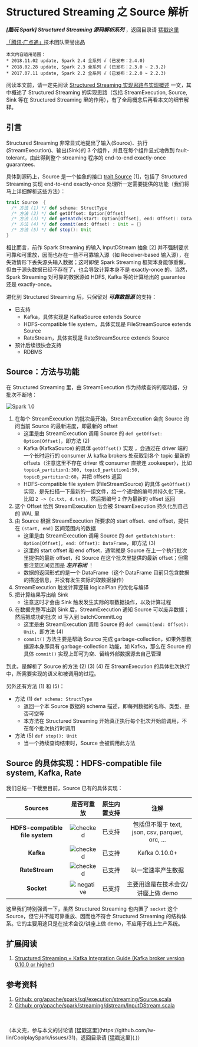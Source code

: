 # Structured Streaming 之 Source 解析 #

***[酷玩 Spark] Structured Streaming 源码解析系列*** ，返回目录请 [猛戳这里](.)

[「腾讯·广点通」](http://e.qq.com)技术团队荣誉出品

```
本文内容适用范围：
* 2018.11.02 update, Spark 2.4 全系列 √ (已发布：2.4.0)
* 2018.02.28 update, Spark 2.3 全系列 √ (已发布：2.3.0 ~ 2.3.2)
* 2017.07.11 update, Spark 2.2 全系列 √ (已发布：2.2.0 ~ 2.2.3)
```



阅读本文前，请一定先阅读 [Structured Streaming 实现思路与实现概述](1.1%20Structured%20Streaming%20实现思路与实现概述.md) 一文，其中概述了 Structured Streaming 的实现思路（包括 StreamExecution, Source, Sink 等在 Structured Streaming 里的作用），有了全局概念后再看本文的细节解释。

## 引言

Structured Streaming 非常显式地提出了输入(Source)、执行(StreamExecution)、输出(Sink)的 3 个组件，并且在每个组件显式地做到 fault-tolerant，由此得到整个 streaming 程序的 end-to-end exactly-once guarantees.

具体到源码上，Source 是一个抽象的接口 [trait Source](https://github.com/apache/spark/blob/master/sql/core/src/main/scala/org/apache/spark/sql/execution/streaming/Source.scala) [1]，包括了 Structured Streaming 实现 end-to-end exactly-once 处理所一定需要提供的功能（我们将马上详细解析这些方法）：

```scala
trait Source  {
  /* 方法 (1) */ def schema: StructType
  /* 方法 (2) */ def getOffset: Option[Offset]
  /* 方法 (3) */ def getBatch(start: Option[Offset], end: Offset): DataFrame
  /* 方法 (4) */ def commit(end: Offset) : Unit = {}
  /* 方法 (5) */ def stop(): Unit
}
```

相比而言，前作 Spark Streaming 的输入 InputDStream 抽象 [2] 并不强制要求可靠和可重放，因而也存在一些不可靠输入源（如 Receiver-based 输入源），在失效情形下丢失源头输入数据；这时即使 Spark Streaming 框架本身能够重做，但由于源头数据已经不存在了，也会导致计算本身不是 exactly-once 的。当然，Spark Streaming 对可靠的数据源如 HDFS, Kafka 等的计算给出的 guarantee 还是 exactly-once。

进化到 Structured Streaming 后，只保留对 ***可靠数据源*** 的支持：

- 已支持
  - Kafka，具体实现是 KafkaSource extends Source
  - HDFS-compatible file system，具体实现是 FileStreamSource extends Source
  - RateStream，具体实现是 RateStreamSource extends Source
- 预计后续很快会支持
  - RDBMS

## Source：方法与功能

在 Structured Streaming 里，由 StreamExecution 作为持续查询的驱动器，分批次不断地：

![Spark 1.0](1.imgs/110.png)

1. 在每个 StreamExecution 的批次最开始，StreamExecution 会向 Source 询问当前 Source 的最新进度，即最新的 offset
     - 这里是由 StreamExecution 调用 Source 的 `def getOffset: Option[Offset]`，即方法 (2)
     - Kafka (KafkaSource) 的具体 `getOffset()` 实现 ，会通过在 driver 端的一个长时运行的 consumer 从 kafka brokers 处获取到各个 topic 最新的 offsets（注意这里不存在 driver 或 consumer 直接连 zookeeper），比如 `topicA_partition1:300, topicB_partition1:50, topicB_partition2:60`，并把 offsets 返回
     - HDFS-compatible file system (FileStreamSource) 的具体 `getOffset()` 实现，是先扫描一下最新的一组文件，给一个递增的编号并持久化下来，比如 `2 -> {c.txt, d.txt}`，然后把编号 `2` 作为最新的 offset 返回
2. 这个 Offset 给到 StreamExecution 后会被 StreamExecution 持久化到自己的 WAL 里
3. 由 Source 根据 StreamExecution 所要求的 start offset、end offset，提供在 `(start, end]` 区间范围内的数据
     - 这里是由 StreamExecution 调用 Source 的 `def getBatch(start: Option[Offset], end: Offset): DataFrame`，即方法 (3)
     - 这里的 start offset 和 end offset，通常就是 Source 在上一个执行批次里提供的最新 offset，和 Source 在这个批次里提供的最新 offset；但需要注意区间范围是 ***左开右闭*** ！
     - 数据的返回形式的是一个 DataFrame（这个 DataFrame 目前只包含数据的描述信息，并没有发生实际的取数据操作）
4. StreamExecution 触发计算逻辑 logicalPlan 的优化与编译
5. 把计算结果写出给 Sink
     - 注意这时才会由 Sink 触发发生实际的取数据操作，以及计算过程
6. 在数据完整写出到 Sink 后，StreamExecution 通知 Source 可以废弃数据；然后把成功的批次 id 写入到 batchCommitLog
     - 这里是由 StreamExecution 调用 Source 的 `def commit(end: Offset): Unit`，即方法 (4)
     - `commit()` 方法主要是帮助 Source 完成 garbage-collection，如果外部数据源本身即具有 garbage-collection 功能，如 Kafka，那么在 Source 的具体 `commit()`  实现上即可为空、留给外部数据源去自己管理

到此，是解析了 Source 的方法 (2) (3) (4) 在 StreamExecution 的具体批次执行中，所需要实现的语义和被调用的过程。

另外还有方法 (1) 和 (5)：

- 方法 (1) `def schema: StructType`
  - 返回一个本 Source 数据的 schema 描述，即每列数据的名称、类型、是否可空等
  - 本方法在 Structured Streaming 开始真正执行每个批次开始前调用，不在每个批次执行时调用
- 方法 (5) `def stop(): Unit`
  - 当一个持续查询结束时，Source 会被调用此方法

## Source 的具体实现：HDFS-compatible file system, Kafka, Rate

我们总结一下截至目前，Source 已有的具体实现：

|             Sources             |              是否可重放               | 原生内置支持 |                    注解                    |
| :-----------------------------: | :------------------------------: | :----: | :--------------------------------------: |
| **HDFS-compatible file system** |  ![checked](1.imgs/checked.png)  |  已支持   | 包括但不限于 text, json, csv, parquet, orc, ... |
|            **Kafka**            |  ![checked](1.imgs/checked.png)  |  已支持   |              Kafka 0.10.0+               |
|         **RateStream**          |  ![checked](1.imgs/checked.png)  |  已支持   |                以一定速率产生数据                 |
|           **Socket**            | ![negative](1.imgs/negative.png) |  已支持   |           主要用途是在技术会议/讲座上做 demo           |

这里我们特别强调一下，虽然 Structured Streaming 也内置了 `socket` 这个 Source，但它并不能可靠重放、因而也不符合 Structured Streaming 的结构体系。它的主要用途只是在技术会议/讲座上做 demo，不应用于线上生产系统。

## 扩展阅读

1. [Structured Streaming + Kafka Integration Guide (Kafka broker version 0.10.0 or higher)](https://spark.apache.org/docs/latest/structured-streaming-kafka-integration.html)

## 参考资料

1. [Github: org/apache/spark/sql/execution/streaming/Source.scala](https://github.com/apache/spark/blob/master/sql/core/src/main/scala/org/apache/spark/sql/execution/streaming/Source.scala)
2. [Github: org/apache/spark/streaming/dstream/InputDStream.scala](https://github.com/apache/spark/blob/master/streaming/src/main/scala/org/apache/spark/streaming/dstream/InputDStream.scala)

<br/>
<br/>
（本文完，参与本文的讨论请 [猛戳这里](https://github.com/lw-lin/CoolplaySpark/issues/31)，返回目录请 [猛戳这里](.)）

